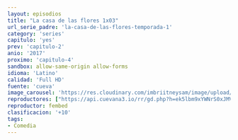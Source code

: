 ```yaml
---
layout: episodios
title: "La casa de las flores 1x03"
url_serie_padre: 'la-casa-de-las-flores-temporada-1'
category: 'series'
capitulo: 'yes'
prev: 'capitulo-2'
anio: '2017'
proximo: 'capitulo-4'
sandbox: allow-same-origin allow-forms
idioma: 'Latino'
calidad: 'Full HD'
fuente: 'cueva'
image_carousel: 'https://res.cloudinary.com/imbriitneysam/image/upload/v1546638640/casa-papel-1-poster-min.jpg'
reproductores: ["https://api.cuevana3.io/rr/gd.php?h=ek5lbm9xYWNrS0xJMVp5b21KREk0dFBLbjVkaHhkRGdrOG1jbnBpUnhhS1ZwYVZ6aFpTVHdMSEtaM1IrcDlIRDJiaWVkS3JEcU9MVXRLdWthY2VydFptU3FadVkyUT09"]
reproductor: fembed
clasificacion: '+10'
tags:
- Comedia
---
```












